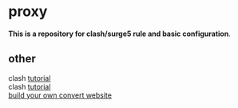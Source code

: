 # proxy
**This is a repository for clash/surge5 rule and basic configuration**.

## other
clash [tutorial](https://linux.do/t/topic/163682 "tutorial_1")  
clash [tutorial](https://wiki.metacubex.one/config/ "tutorial_2")  
[build your own convert website](https://www.quakemachinex.com/blog/wp-content/plugins/clean-archives-reloaded/ajax-single.php?postid=297)
